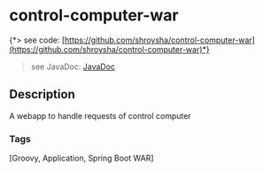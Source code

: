 # control-computer-war
{*> see code: [https://github.com/shroysha/control-computer-war](https://github.com/shroysha/control-computer-war)*}
> see JavaDoc: [JavaDoc](docs/javadoc/index.html)

## Description
A webapp to handle requests of control computer 

### Tags
[Groovy, Application, Spring Boot WAR]
